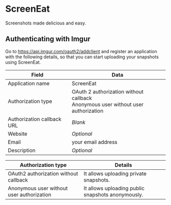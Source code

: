 # ScreenEat #
Screenshots made delicious and easy.

## Authenticating with Imgur ##

Go to https://api.imgur.com/oauth2/addclient and register an application with the
following details, so that you can start uploading your snapshots using ScreenEat.

Field                       | Data
--------------------------- | -------------------------------------------------------------------------------------
Application name            | ScreenEat
Authorization type          | OAuth 2 authorization without callback <br> Anonymous user without user authorization
Authorization callback URL  | *Blank*
Website                     | *Optional*
Email                       | your email address
Description                 | *Optional*


Authorization type                          | Details
------------------------------------------- | -------------------------------------------------
OAuth2 authorization without callback       | It allows uploading private snapshots.
Anonymous user without user authorization   | It allows uploading public snapshots anonymously.
